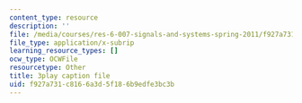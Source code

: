 ```yaml
---
content_type: resource
description: ''
file: /media/courses/res-6-007-signals-and-systems-spring-2011/f927a731c8166a3d5f186b9edfe3bc3b_P3eLer1edx8.srt
file_type: application/x-subrip
learning_resource_types: []
ocw_type: OCWFile
resourcetype: Other
title: 3play caption file
uid: f927a731-c816-6a3d-5f18-6b9edfe3bc3b
---
```

